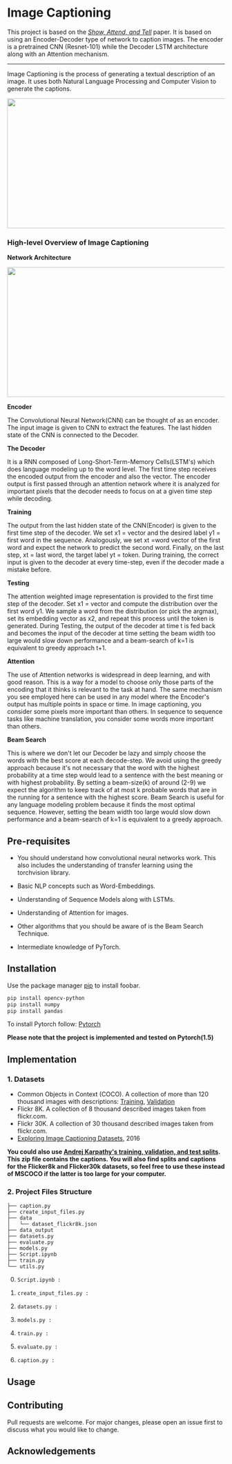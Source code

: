 # Image Captioning

This project is based on the  [*Show, Attend, and Tell*](https://arxiv.org/abs/1502.03044) paper. It is based on using an Encoder-Decoder type of network to caption images. The encoder is a pretrained CNN (Resnet-101) while the Decoder LSTM architecture along with an Attention mechanism.

_________________

Image Captioning is the process of generating a textual description of an image. It uses both Natural Language Processing and Computer Vision to generate the captions.

<p align="center">
  <img width="800" height="300" src="https://miro.medium.com/max/3548/1*6BFOIdSHlk24Z3DFEakvnQ.png">
</p>

### **High-level Overview of Image Captioning**

**Network Architecture**

<p align="center">
  <img width="800" height="300" src="https://miro.medium.com/max/1124/1*A9VldrmKKP-YKJXf9Xtzag.jpeg">
</p>

**Encoder**

The Convolutional Neural Network(CNN) can be thought of as an encoder. The input image is given to CNN to extract the features. The last hidden state of the CNN is connected to the Decoder.


**The Decoder**

It is a RNN composed of Long-Short-Term-Memory Cells(LSTM's) which does language modeling up to the word level. The first time step receives the encoded output from the encoder and also the <START> vector. The encoder output is first passed through an attention network where it is analyzed for important pixels that the decoder needs to focus on at a given time step while decoding.

**Training**

The output from the last hidden state of the CNN(Encoder) is given to the first time step of the decoder. We set x1 =<START> vector and the desired label y1 = first word in the sequence. Analogously, we set xt =word vector of the first word and expect the network to predict the second word. Finally, on the last step, xt = last word, the target label yt =<END> token.
During training, the correct input is given to the decoder at every time-step, even if the decoder made a mistake before.

**Testing**

The attention weighted image representation is provided to the first time step of the decoder. Set x1 =<START> vector and compute the distribution over the first word y1. We sample a word from the distribution (or pick the argmax), set its embedding vector as x2, and repeat this process until the <END> token is generated.
During Testing, the output of the decoder at time t is fed back and becomes the input of the decoder at time setting the beam width too large would slow down performance and a beam-search of k=1 is equivalent to greedy approach t+1.


**Attention**

The use of Attention networks is widespread in deep learning, and with good reason. This is a way for a model to choose only those parts of the encoding that it thinks is relevant to the task at hand. The same mechanism you see employed here can be used in any model where the Encoder's output has multiple points in space or time. In image captioning, you consider some pixels more important than others. In sequence to sequence tasks like machine translation, you consider some words more important than others.

**Beam Search**

This is where we don't let our Decoder be lazy and simply choose the words with the best score at each decode-step. We avoid using the greedy approach because it's not necessary that the word with the highest probability at a time step would lead to a sentence with the best meaning or with highest probability. By setting a beam-size(k) of around (2-9) we expect the algorithm to keep track of at most k probable words that are in the running for a sentence with the highest score. Beam Search is useful for any language modeling problem because it finds the most optimal sequence. However, setting the beam width too large would slow down performance and a beam-search of k=1 is equivalent to a greedy approach.

## Pre-requisites
* You should understand how convolutional neural networks work. This also includes the understanding of transfer learning using the torchvision library.

* Basic NLP concepts such as Word-Embeddings.

* Understanding of Sequence Models along with LSTMs.

* Understanding of Attention for images.

* Other algorithms that you should be aware of is the Beam Search Technique.

* Intermediate knowledge of PyTorch. 


## Installation

Use the package manager [pip](https://pip.pypa.io/en/stable/) to install foobar.

```bash
pip install opencv-python
pip install numpy
pip install pandas
```
To install Pytorch follow: [Pytorch](https://pytorch.org/get-started/locally/) 

**Please note that the project is implemented and tested on Pytorch(1.5)** 


## Implementation

### 1. Datasets
* Common Objects in Context (COCO). A collection of more than 120 thousand images with descriptions: [Training](http://images.cocodataset.org/zips/train2014.zip), [Validation](http://images.cocodataset.org/zips/val2014.zip)
* Flickr 8K. A collection of 8 thousand described images taken from flickr.com.
* Flickr 30K. A collection of 30 thousand described images taken from flickr.com.
* [Exploring Image Captioning Datasets](http://sidgan.me/technical/2016/01/09/Exploring-Datasets), 2016

**You could also use [Andrej Karpathy's training, validation, and test splits](http://cs.stanford.edu/people/karpathy/deepimagesent/caption_datasets.zip). This zip file contains the captions. You will also find splits and captions for the Flicker8k and Flicker30k datasets, so feel free to use these instead of MSCOCO if the latter is too large for your computer.**


### 2. Project Files Structure
```
├── caption.py
├── create_input_files.py
├── data
│   └── dataset_flickr8k.json
├── data_output
├── datasets.py
├── evaluate.py
├── models.py
├── Script.ipynb
├── train.py
└── utils.py

```

0. ```Script.ipynb : ```

1. ```create_input_files.py : ```

2. ```datasets.py : ```

3. ```models.py : ```

4. ```train.py : ```

5. ```evaluate.py : ```

6. ```caption.py : ```



## Usage

## Contributing
Pull requests are welcome. For major changes, please open an issue first to discuss what you would like to change.

## Acknowledgements


